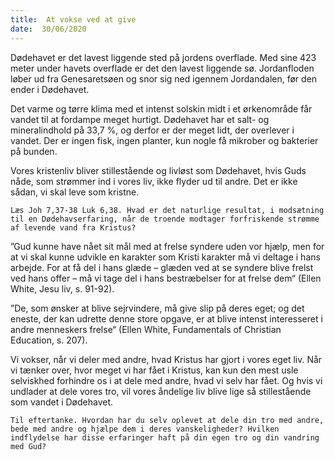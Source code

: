 ```yaml
---
title:  At vokse ved at give
date:  30/06/2020
---
```


Dødehavet er det lavest liggende sted på jordens overflade. Med sine 423 meter under havets overflade er det den lavest liggende sø. Jordanfloden løber ud fra Genesaretsøen og snor sig ned igennem Jordandalen, før den ender i Dødehavet.

Det varme og tørre klima med et intenst solskin midt i et ørkenområde får vandet til at fordampe meget hurtigt. Dødehavet har et salt- og mineralindhold på 33,7 %, og derfor er der meget lidt, der overlever i vandet. Der er ingen fisk, ingen planter, kun nogle få mikrober og bakterier på bunden.

Vores kristenliv bliver stillestående og livløst som Dødehavet, hvis Guds nåde, som strømmer ind i vores liv, ikke flyder ud til andre. Det er ikke sådan, vi skal leve som kristne.

`Læs Joh 7,37-38 Luk 6,38. Hvad er det naturlige resultat, i modsætning til en Dødehavserfaring, når de troende modtager forfriskende strømme af levende vand fra Kristus?`

”Gud kunne have nået sit mål med at frelse syndere uden vor hjælp, men for at vi skal kunne udvikle en karakter som Kristi karakter må vi deltage i hans arbejde. For at få del i hans glæde – glæden ved at se syndere blive frelst ved hans offer – må vi tage del i hans bestræbelser for at frelse dem“ (Ellen White, Jesu liv, s. 91-92).

”De, som ønsker at blive sejrvindere, må give slip på deres eget; og det eneste, der kan udrette denne store opgave, er at blive intenst interesseret i andre menneskers frelse“ (Ellen White, Fundamentals of Christian Education, s. 207).

Vi vokser, når vi deler med andre, hvad Kristus har gjort i vores eget liv. Når vi tænker over, hvor meget vi har fået i Kristus, kan kun den mest usle selviskhed forhindre os i at dele med andre, hvad vi selv har fået. Og hvis vi undlader at dele vores tro, vil vores åndelige liv blive lige så stillestående som vandet i Dødehavet.

`Til eftertanke. Hvordan har du selv oplevet at dele din tro med andre, bede med andre og hjælpe dem i deres vanskeligheder? Hvilken indflydelse har disse erfaringer haft på din egen tro og din vandring med Gud?`